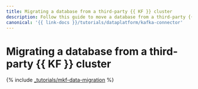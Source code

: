 ```yaml
---
title: Migrating a database from a third-party {{ KF }} cluster
description: Follow this guide to move a database from a third-party {{ KF }} cluster.
canonical: '{{ link-docs }}/tutorials/dataplatform/kafka-connector'
---
```


# Migrating a database from a third-party {{ KF }} cluster


{% include [_tutorials/mkf-data-migration](../../_tutorials/dataplatform/mkf-data-migration.md) %}
